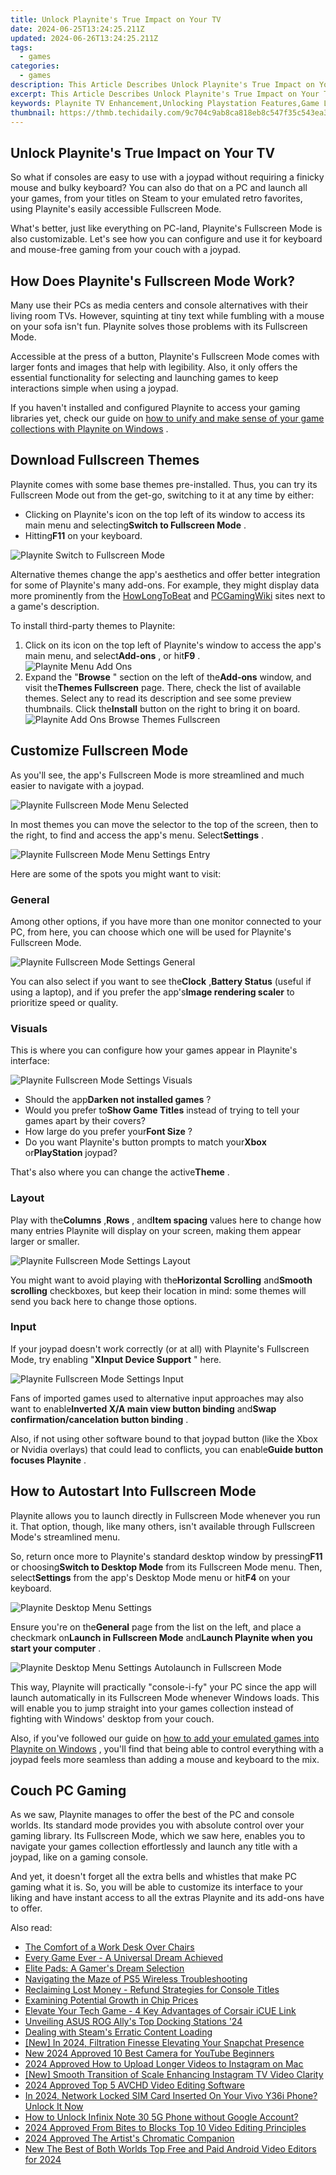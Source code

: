 ```yaml
---
title: Unlock Playnite's True Impact on Your TV
date: 2024-06-25T13:24:25.211Z
updated: 2024-06-26T13:24:25.211Z
tags:
  - games
categories:
  - games
description: This Article Describes Unlock Playnite's True Impact on Your TV
excerpt: This Article Describes Unlock Playnite's True Impact on Your TV
keywords: Playnite TV Enhancement,Unlocking Playstation Features,Game Library Expansion,Streamlined Gaming Experience,Playstation Integration Benefits,Optimized Media on PS4,Advanced Video Playback
thumbnail: https://thmb.techidaily.com/9c704c9ab8ca818eb8c547f35c543ea321e006214fab450eba00af5408d5f618.jpg
---
```


## Unlock Playnite's True Impact on Your TV

 So what if consoles are easy to use with a joypad without requiring a finicky mouse and bulky keyboard? You can also do that on a PC and launch all your games, from your titles on Steam to your emulated retro favorites, using Playnite's easily accessible Fullscreen Mode.

 What's better, just like everything on PC-land, Playnite's Fullscreen Mode is also customizable. Let's see how you can configure and use it for keyboard and mouse-free gaming from your couch with a joypad.

## How Does Playnite's Fullscreen Mode Work?

 Many use their PCs as media centers and console alternatives with their living room TVs. However, squinting at tiny text while fumbling with a mouse on your sofa isn't fun. Playnite solves those problems with its Fullscreen Mode.

 Accessible at the press of a button, Playnite's Fullscreen Mode comes with larger fonts and images that help with legibility. Also, it only offers the essential functionality for selecting and launching games to keep interactions simple when using a joypad.

 If you haven't installed and configured Playnite to access your gaming libraries yet, check our guide on [how to unify and make sense of your game collections with Playnite on Windows](https://www.makeuseof.com/windows-playnite-guide/) .

## Download Fullscreen Themes

 Playnite comes with some base themes pre-installed. Thus, you can try its Fullscreen Mode out from the get-go, switching to it at any time by either:

* Clicking on Playnite's icon on the top left of its window to access its main menu and selecting**Switch to Fullscreen Mode** .
* Hitting**F11** on your keyboard.

![Playnite Switch to Fullscreen Mode](https://static1.makeuseofimages.com/wordpress/wp-content/uploads/2023/09/playnite-switch-to-fullscreen-mode.jpg)

 Alternative themes change the app's aesthetics and offer better integration for some of Playnite's many add-ons. For example, they might display data more prominently from the [HowLongToBeat](https://howlongtobeat.com/) and [PCGamingWiki](https://www.pcgamingwiki.com/wiki/Home) sites next to a game's description.

To install third-party themes to Playnite:

1. Click on its icon on the top left of Playnite's window to access the app's main menu, and select**Add-ons** , or hit**F9** .  
![Playnite Menu Add Ons](https://static1.makeuseofimages.com/wordpress/wp-content/uploads/2023/09/playnite-menu-add-ons.jpg)
2. Expand the "**Browse** " section on the left of the**Add-ons** window, and visit the**Themes Fullscreen** page. There, check the list of available themes. Select any to read its description and see some preview thumbnails. Click the**Install** button on the right to bring it on board.  
![Playnite Add Ons Browse Themes Fullscreen](https://static1.makeuseofimages.com/wordpress/wp-content/uploads/2023/09/playnite-add-ons-browse-themes-fullscreen.jpg)

## Customize Fullscreen Mode

 As you'll see, the app's Fullscreen Mode is more streamlined and much easier to navigate with a joypad.

![Playnite Fullscreen Mode Menu Selected](https://static1.makeuseofimages.com/wordpress/wp-content/uploads/2023/09/playnite-fullscreen-mode-menu-selected.jpg)

 In most themes you can move the selector to the top of the screen, then to the right, to find and access the app's menu. Select**Settings** .

![Playnite Fullscreen Mode Menu Settings Entry](https://static1.makeuseofimages.com/wordpress/wp-content/uploads/2023/09/playnite-fullscreen-mode-menu-settings-entry.jpg)

Here are some of the spots you might want to visit:

### General

 Among other options, if you have more than one monitor connected to your PC, from here, you can choose which one will be used for Playnite's Fullscreen Mode.

![Playnite Fullscreen Mode Settings General](https://static1.makeuseofimages.com/wordpress/wp-content/uploads/2023/09/playnite-fullscreen-mode-settings-general.jpg)

 You can also select if you want to see the**Clock** ,**Battery Status** (useful if using a laptop), and if you prefer the app's**Image rendering scaler** to prioritize speed or quality.

### Visuals

 This is where you can configure how your games appear in Playnite's interface:

![Playnite Fullscreen Mode Settings Visuals](https://static1.makeuseofimages.com/wordpress/wp-content/uploads/2023/09/playnite-fullscreen-mode-settings-visuals.jpg)

* Should the app**Darken not installed games** ?
* Would you prefer to**Show Game Titles** instead of trying to tell your games apart by their covers?
* How large do you prefer your**Font Size** ?
* Do you want Playnite's button prompts to match your**Xbox** or**PlayStation** joypad?

 That's also where you can change the active**Theme** .

### Layout

 Play with the**Columns** ,**Rows** , and**Item spacing** values here to change how many entries Playnite will display on your screen, making them appear larger or smaller.

![Playnite Fullscreen Mode Settings Layout](https://static1.makeuseofimages.com/wordpress/wp-content/uploads/2023/09/playnite-fullscreen-mode-settings-layout.jpg)

 You might want to avoid playing with the**Horizontal Scrolling** and**Smooth scrolling** checkboxes, but keep their location in mind: some themes will send you back here to change those options.

### Input

 If your joypad doesn't work correctly (or at all) with Playnite's Fullscreen Mode, try enabling "**XInput Device Support** " here.

![Playnite Fullscreen Mode Settings Input](https://static1.makeuseofimages.com/wordpress/wp-content/uploads/2023/09/playnite-fullscreen-mode-settings-input.jpg)

 Fans of imported games used to alternative input approaches may also want to enable**Inverted X/A main view button binding** and**Swap confirmation/cancelation button binding** .

 Also, if not using other software bound to that joypad button (like the Xbox or Nvidia overlays) that could lead to conflicts, you can enable**Guide button focuses Playnite** .

## How to Autostart Into Fullscreen Mode

 Playnite allows you to launch directly in Fullscreen Mode whenever you run it. That option, though, like many others, isn't available through Fullscreen Mode's streamlined menu.

 So, return once more to Playnite's standard desktop window by pressing**F11** or choosing**Switch to Desktop Mode** from its Fullscreen Mode menu. Then, select**Settings** from the app's Desktop Mode menu or hit**F4** on your keyboard.

![Playnite Desktop Menu Settings](https://static1.makeuseofimages.com/wordpress/wp-content/uploads/2023/09/playnite-desktop-menu-settings.jpg)

 Ensure you're on the**General** page from the list on the left, and place a checkmark on**Launch in Fullscreen Mode** and**Launch Playnite when you start your computer** .

![Playnite Desktop Menu Settings Autolaunch in Fullscreen Mode](https://static1.makeuseofimages.com/wordpress/wp-content/uploads/2023/09/playnite-desktop-menu-settings-autolaunch-in-fullscreen-mode.jpg)

 This way, Playnite will practically "console-i-fy" your PC since the app will launch automatically in its Fullscreen Mode whenever Windows loads. This will enable you to jump straight into your games collection instead of fighting with Windows' desktop from your couch.

 Also, if you've followed our guide on [how to add your emulated games into Playnite on Windows](https://www.makeuseof.com/add-emulated-games-playnite/) , you'll find that being able to control everything with a joypad feels more seamless than adding a mouse and keyboard to the mix.

## Couch PC Gaming

 As we saw, Playnite manages to offer the best of the PC and console worlds. Its standard mode provides you with absolute control over your gaming library. Its Fullscreen Mode, which we saw here, enables you to navigate your games collection effortlessly and launch any title with a joypad, like on a gaming console.

 And yet, it doesn't forget all the extra bells and whistles that make PC gaming what it is. So, you will be able to customize its interface to your liking and have instant access to all the extras Playnite and its add-ons have to offer.


<ins class="adsbygoogle"
     style="display:block"
     data-ad-format="autorelaxed"
     data-ad-client="ca-pub-7571918770474297"
     data-ad-slot="1223367746"></ins>



<ins class="adsbygoogle"
     style="display:block"
     data-ad-client="ca-pub-7571918770474297"
     data-ad-slot="8358498916"
     data-ad-format="auto"
     data-full-width-responsive="true"></ins>

<span class="atpl-alsoreadstyle">Also read:</span>
<div><ul>
<li><a href="https://games-able.techidaily.com/the-comfort-of-a-work-desk-over-chairs/"><u>The Comfort of a Work Desk Over Chairs</u></a></li>
<li><a href="https://games-able.techidaily.com/every-game-ever-a-universal-dream-achieved/"><u>Every Game Ever - A Universal Dream Achieved</u></a></li>
<li><a href="https://games-able.techidaily.com/elite-pads-a-gamers-dream-selection/"><u>Elite Pads: A Gamer's Dream Selection</u></a></li>
<li><a href="https://games-able.techidaily.com/navigating-the-maze-of-ps5-wireless-troubleshooting/"><u>Navigating the Maze of PS5 Wireless Troubleshooting</u></a></li>
<li><a href="https://games-able.techidaily.com/reclaiming-lost-money-refund-strategies-for-console-titles/"><u>Reclaiming Lost Money - Refund Strategies for Console Titles</u></a></li>
<li><a href="https://games-able.techidaily.com/examining-potential-growth-in-chip-prices/"><u>Examining Potential Growth in Chip Prices</u></a></li>
<li><a href="https://games-able.techidaily.com/elevate-your-tech-game-4-key-advantages-of-corsair-icue-link/"><u>Elevate Your Tech Game - 4 Key Advantages of Corsair iCUE Link</u></a></li>
<li><a href="https://games-able.techidaily.com/unveiling-asus-rog-allys-top-docking-stations-24/"><u>Unveiling ASUS ROG Ally's Top Docking Stations '24</u></a></li>
<li><a href="https://games-able.techidaily.com/dealing-with-steams-erratic-content-loading/"><u>Dealing with Steam's Erratic Content Loading</u></a></li>
<li><a href="https://snapchat-videos.techidaily.com/new-in-2024-filtration-finesse-elevating-your-snapchat-presence/"><u>[New] In 2024, Filtration Finesse  Elevating Your Snapchat Presence</u></a></li>
<li><a href="https://ai-editing-video.techidaily.com/new-2024-approved-10-best-camera-for-youtube-beginners/"><u>New 2024 Approved 10 Best Camera for YouTube Beginners</u></a></li>
<li><a href="https://instagram-video-recordings.techidaily.com/2024-approved-how-to-upload-longer-videos-to-instagram-on-mac/"><u>2024 Approved  How to Upload Longer Videos to Instagram on Mac</u></a></li>
<li><a href="https://instagram-video-recordings.techidaily.com/new-smooth-transition-of-scale-enhancing-instagram-tv-video-clarity/"><u>[New] Smooth Transition of Scale  Enhancing Instagram TV Video Clarity</u></a></li>
<li><a href="https://smart-video-creator.techidaily.com/2024-approved-top-5-avchd-video-editing-software/"><u>2024 Approved Top 5 AVCHD Video Editing Software</u></a></li>
<li><a href="https://sim-unlock.techidaily.com/in-2024-network-locked-sim-card-inserted-on-your-vivo-y36i-phone-unlock-it-now-by-drfone-android/"><u>In 2024, Network Locked SIM Card Inserted On Your Vivo Y36i Phone? Unlock It Now</u></a></li>
<li><a href="https://unlock-android.techidaily.com/how-to-unlock-infinix-note-30-5g-phone-without-google-account-by-drfone-android/"><u>How to Unlock Infinix Note 30 5G Phone without Google Account?</u></a></li>
<li><a href="https://youtube-stream.techidaily.com/2024-approved-from-bites-to-blocks-top-10-video-editing-principles/"><u>2024 Approved  From Bites to Blocks  Top 10 Video Editing Principles</u></a></li>
<li><a href="https://some-skills.techidaily.com/2024-approved-the-artists-chromatic-companion/"><u>2024 Approved  The Artist's Chromatic Companion</u></a></li>
<li><a href="https://ai-video-apps.techidaily.com/new-the-best-of-both-worlds-top-free-and-paid-android-video-editors-for-2024/"><u>New The Best of Both Worlds Top Free and Paid Android Video Editors for 2024</u></a></li>
</ul></div>
